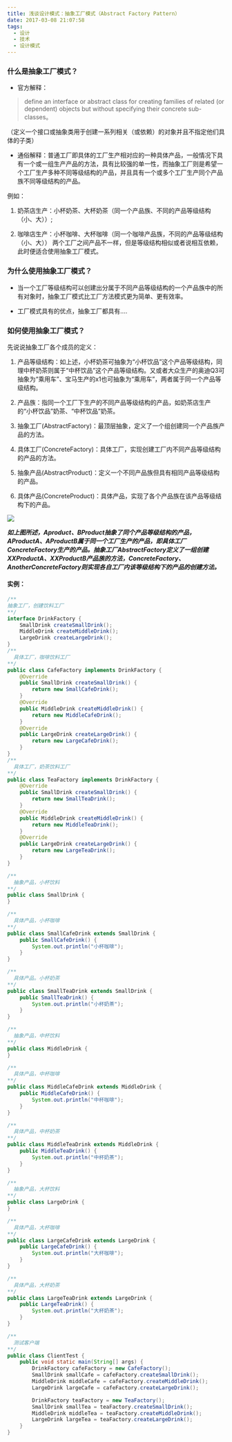 ```yaml
---
title: 浅谈设计模式：抽象工厂模式（Abstract Factory Pattern）
date: 2017-03-08 21:07:58
tags:
  - 设计
  - 技术
  - 设计模式
---
```


### 什么是抽象工厂模式？

- 官方解释：
> define an interface or abstract class for creating families of related (or dependent) objects but without specifying their concrete sub-classes。
>
（定义一个接口或抽象类用于创建一系列相关（或依赖）的对象并且不指定他们具体的子类）

- 通俗解释：普通工厂即具体的工厂生产相对应的一种具体产品，一般情况下具有一个或一组生产产品的方法，具有比较强的单一性，而抽象工厂则是希望一个工厂生产多种不同等级结构的产品，并且具有一个或多个工厂生产同个产品族不同等级结构的产品。
<!-- more -->
例如：
1. 奶茶店生产：小杯奶茶、大杯奶茶（同一个产品族、不同的产品等级结构（小、大））;

2. 咖啡店生产：小杯咖啡、大杯咖啡（同一个咖啡产品族，不同的产品等级结构（小、大）） 两个工厂之间产品不一样，但是等级结构相似或者说相互依赖，此时便适合使用抽象工厂模式。


### 为什么使用抽象工厂模式？

- 当一个工厂等级结构可以创建出分属于不同产品等级结构的一个产品族中的所有对象时，抽象工厂模式比工厂方法模式更为简单、更有效率。

- 工厂模式具有的优点，抽象工厂都具有….

### 如何使用抽象工厂模式？
先说说抽象工厂各个成员的定义：

1. 产品等级结构：如上述，小杯奶茶可抽象为“小杯饮品”这个产品等级结构，同理中杯奶茶则属于“中杯饮品”这个产品等级结构。又或者大众生产的奥迪Q3可抽象为“乘用车”、宝马生产的x1也可抽象为“乘用车”，两者属于同一个产品等级结构。

2. 产品族：指同一个工厂下生产的不同产品等级结构的产品，如奶茶店生产的“小杯饮品”奶茶、“中杯饮品”奶茶。

3. 抽象工厂(AbstractFactory)：最顶层抽象，定义了一个组创建同一个产品族产品的方法。

4. 具体工厂(ConcreteFactory)：具体工厂，实现创建工厂内不同产品等级结构的产品的方法。

5. 抽象产品(AbstractProduct)：定义一个不同产品族但具有相同产品等级结构的产品。

6. 具体产品(ConcreteProduct)：具体产品，实现了各个产品族在该产品等级结构下的产品。

![](/img/abstract-factory.png)

***如上图所述，Aproduct、BProduct抽象了同个产品等级结构的产品，AProductA、AProductB属于同一个工厂生产的产品，即具体工厂ConcreteFactory生产的产品。抽象工厂AbstractFactory定义了一组创建XXProductA、XXProductB产品族的方法，ConcreteFactory、AnotherConcreteFactory则实现各自工厂内该等级结构下的产品的创建方法。***

#### 实例：
```java
/**
抽象工厂，创建饮料工厂
**/
interface DrinkFactory {
    SmallDrink createSmallDrink();
    MiddleDrink createMiddleDrink();
    LargeDrink createLargeDrink();
}
/**
  具体工厂，咖啡饮料工厂
**/
public class CafeFactory implements DrinkFactory {
    @Override
    public SmallDrink createSmallDrink() {
        return new SmallCafeDrink();
    }
    @Override
    public MiddleDrink createMiddleDrink() {
        return new MiddleCafeDrink();
    }
    @Override
    public LargeDrink createLargeDrink() {
        return new LargeCafeDrink();
    }
}
/**
  具体工厂，奶茶饮料工厂
**/
public class TeaFactory implements DrinkFactory {
    @Override
    public SmallDrink createSmallDrink() {
        return new SmallTeaDrink();
    }
    @Override
    public MiddleDrink createMiddleDrink() {
        return new MiddleTeaDrink();
    }
    @Override
    public LargeDrink createLargeDrink() {
        return new LargeTeaDrink();
    }
}

/**
  抽象产品，小杯饮料
**/
public class SmallDrink {
}

/**
  具体产品，小杯咖啡
**/
public class SmallCafeDrink extends SmallDrink {
    public SmallCafeDrink() {
        System.out.println("小杯咖啡");
    }
}

/**
  具体产品。小杯奶茶
**/
public class SmallTeaDrink extends SmallDrink {
    public SmallTeaDrink() {
        System.out.println("小杯奶茶");
    }
}

/**
  抽象产品，中杯饮料
**/
public class MiddleDrink {
}

/**
  具体产品，中杯咖啡
**/
public class MiddleCafeDrink extends MiddleDrink {
    public MiddleCafeDrink() {
        System.out.println("中杯咖啡");
    }
}

/**
  具体产品，中杯奶茶
**/
public class MiddleTeaDrink extends MiddleDrink {
    public MiddleTeaDrink() {
        System.out.println("中杯奶茶");
    }
}

/**
  抽象产品，大杯饮料
**/
public class LargeDrink {
}

/**
  具体产品，大杯咖啡
**/
public class LargeCafeDrink extends LargeDrink {
    public LargeCafeDrink() {
        System.out.println("大杯咖啡");
    }
}

/**
  具体产品，大杯奶茶
**/
public class LargeTeaDrink extends LargeDrink {
    public LargeTeaDrink() {
        System.out.println("大杯奶茶");
    }
}

/**
  测试客户端
**/
public class ClientTest {
    public void static main(String[] args) {
        DrinkFactory cafeFactory = new CafeFactory();
        SmallDrink smallCafe = cafeFactory.createSmallDrink();
        MiddleDrink middleCafe = cafeFactory.createMiddleDrink();
        LargeDrink largeCafe = cafeFactory.createLargeDrink();

        DrinkFactory teaFactory = new TeaFactory();
        SmallDrink smallTea = teaFactory.createSmallDrink();
        MiddleDrink middleTea = teaFactory.createMiddleDrink();
        LargeDrink largeTea = teaFactory.createLargeDrink();
    }
}
```
